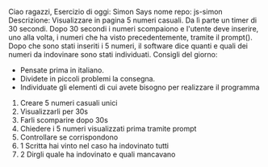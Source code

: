 Ciao ragazzi,
Esercizio di oggi: Simon Says
nome repo: js-simon
Descrizione:
Visualizzare in pagina 5 numeri casuali. Da lì parte un timer di 30 secondi.
Dopo 30 secondi i numeri scompaiono e l'utente deve inserire, uno alla volta, i numeri che ha visto precedentemente, tramite il prompt().
Dopo che sono stati inseriti i 5 numeri, il software dice quanti e quali dei numeri da indovinare sono stati individuati.
Consigli del giorno:
* Pensate prima in italiano.
* Dividete in piccoli problemi la consegna.
* Individuate gli elementi di cui avete bisogno per realizzare il programma


1. Creare 5 numeri casuali unici
2. Visualizzarli per 30s
3. Farli scomparire dopo 30s
4. Chiedere i 5 numeri visualizzati prima tramite prompt
5. Controllare se corrispondono
 5. 1 Scritta hai vinto nel caso ha indovinato tutti
 5. 2 Dirgli quale ha indovinato e quali mancavano
